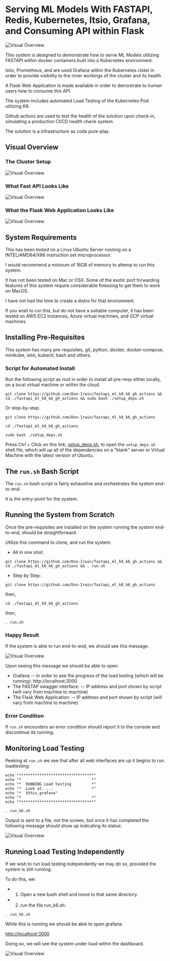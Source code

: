 # Serving ML Models With FASTAPI, Redis, Kubernetes, Itsio, Grafana, and Consuming API within Flask

![Visual Overview](images/tech_stack.png)

This system is designed to demonstrate how to serve ML Models utilizing FASTAPI within docker containers built into a Kubernetes environment.

Istio, Prometheus, and are used Grafana within the Kubernetes clster in order to provide visibility to the inner workings of the cluster and its health.

A Flask Web Application is made available in order to demostrate to human users how to consume this API.

The system includes automated Load Testing of the Kubernetes Pod utilizing K6.

Github actions are used to test the health of the solution upon check-in, simulating a production CI/CD health check system.

The solution is a infrastructure as code pure-play.

## Visual Overview

### The Cluster Setup

![Visual Overview](images/serve_ml.drawio.png)

### What Fast API Looks Like

![Visual Overview](images/fast_api.png)

### What the Flask Web Application Looks Like

![Visual Overview](images/flask.png)

## System Requirements

This has been tested on a Linux Ubuntu Server running on a INTEL/AMD64/X86 instruction set microprocessor.

I would recommend a mininum of 16GB of memory to attemp to run this system.

It has not been tested on Mac or OSX.  Some of the exotic port forwarding features of this system require considerable finessing to get them to work on MacOS.

I have not had the time to create a distro for that environment.

If you wish to run this, but do not have a suitable computer, it has been tested on AWS EC2 Instances, Azure virtual machines, and GCP virtual machines.

## Installing Pre-Requisites 

This system has many pre-requisites, git, python, docker, docker-compose, minikube, istio, kubectl, bash and others.

### Script for Automated Install

Run the following script as root in order to install all pre-reqs either locally, on a local virtual machine or within the cloud.

```
git clone https://github.com/Don-Irwin/fastapi_ml_k8_k6_gh_actions && cd ./fastapi_ml_k8_k6_gh_actions && sudo bash ./setup_deps.sh
```

Or step-by-step.

```
git clone https://github.com/Don-Irwin/fastapi_ml_k8_k6_gh_actions
```

```
cd ./fastapi_ml_k8_k6_gh_actions
```

```
sudo bash ./setup_deps.sh
```

Press Ctrl + Click on this link; [setup_deps.sh](https://github.com/Don-Irwin/fastapi_ml_k8_k6_gh_actions/blob/main/setup_deps.sh), to open the `setup_deps.sh` shell file, which will up all of the dependencies on a "blank" server or Virtual Machine with the latest version of Ubuntu.

## The `run.sh` Bash Script

The `run.sh` bash script is fairly exhaustive and orchestrates the system end-to-end.

It is the entry-point for the system.

## Running the System from Scratch

Once the pre-requisites are installed on the system running the system end-to-end, should be straightforward.

Utilize this command to clone, and run the system:

* All in one shot.
```
git clone https://github.com/Don-Irwin/fastapi_ml_k8_k6_gh_actions && cd ./fastapi_ml_k8_k6_gh_actions && . run.sh

```

* Step by Step:
```
git clone https://github.com/Don-Irwin/fastapi_ml_k8_k6_gh_actions
```
then,
```
cd ./fastapi_ml_k8_k6_gh_actions
```
then,
```
. run.sh
```



### Happy Result

If the system is able to run end-to-end, we should see this message.

![Visual Overview](images/flask.png)

Upon seeing this message we should be able to open:

* Grafana -- in order to see the progress of the load testing (which will be running):
   http://localhost:3000
* The FASTAP swagger interface:
-- IP address and port shown by script (will vary from machine to machine)
* The Flask Web Application:
-- IP address and port shown by script (will vary from machine to machine)


### Error Condition

If `run.sh` encounters an error condition should report it to the console and discontinue its running.

## Monitoring Load Testing

Peeking at `run.sh` we see that after all web interfaces are up it begins to run loadtesting:

```
echo "*********************************"
echo "*                               *"
echo "*  RUNNING Load testing         *"
echo "*  Look at. ...                 *"
echo "*  $this_grafana"
echo "*                               *"
echo "*********************************"

. run_k6.sh

```

Output is sent to a file, not the screen, but once it has completed the following message should show up indicating its status:

![Visual Overview](images/k6_results.png)

## Running Load Testing Independently

If we wish to run load testing independently we may do so, provided the system is still running.

To do this, we:
* 1. Open a new bash shell and move to that same directory.
* 2. run the file run_k6.sh:
```
. run_k6.sh
```

While this is running we should be able to open grafana:

[http://localhost:3000](http://localhost:3000)

Doing so, we will see the system under load within the dashboard.

![Visual Overview](images/grafana_dashboard.png)

